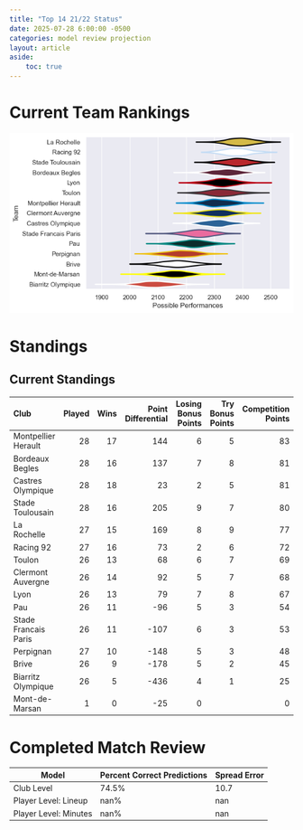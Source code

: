```yaml
---  
title: "Top 14 21/22 Status"  
date: 2025-07-28 6:00:00 -0500  
categories: model review projection  
layout: article  
aside:  
    toc: true  
---
```

# Current Team Rankings


![Club Rankings](plots/rankings_Top_14_2122.png)
# Standings

## Current Standings


| Club                 |   Played |   Wins |   Point Differential |   Losing Bonus Points |   Try Bonus Points |   Competition Points |
|:---------------------|---------:|-------:|---------------------:|----------------------:|-------------------:|---------------------:|
| Montpellier Herault  |       28 |     17 |                  144 |                     6 |                  5 |                   83 |
| Bordeaux Begles      |       28 |     16 |                  137 |                     7 |                  8 |                   81 |
| Castres Olympique    |       28 |     18 |                   23 |                     2 |                  5 |                   81 |
| Stade Toulousain     |       28 |     16 |                  205 |                     9 |                  7 |                   80 |
| La Rochelle          |       27 |     15 |                  169 |                     8 |                  9 |                   77 |
| Racing 92            |       27 |     16 |                   73 |                     2 |                  6 |                   72 |
| Toulon               |       26 |     13 |                   68 |                     6 |                  7 |                   69 |
| Clermont Auvergne    |       26 |     14 |                   92 |                     5 |                  7 |                   68 |
| Lyon                 |       26 |     13 |                   79 |                     7 |                  8 |                   67 |
| Pau                  |       26 |     11 |                  -96 |                     5 |                  3 |                   54 |
| Stade Francais Paris |       26 |     11 |                 -107 |                     6 |                  3 |                   53 |
| Perpignan            |       27 |     10 |                 -148 |                     5 |                  3 |                   48 |
| Brive                |       26 |      9 |                 -178 |                     5 |                  2 |                   45 |
| Biarritz Olympique   |       26 |      5 |                 -436 |                     4 |                  1 |                   25 |
| Mont-de-Marsan       |        1 |      0 |                  -25 |                     0 |                    |                    0 |



# Completed Match Review


| Model | Percent Correct Predictions | Spread Error |
| ------ | ------ | ------ |
| Club Level | 74.5% | 10.7 |
| Player Level: Lineup | nan% | nan |
| Player Level: Minutes | nan% | nan |

